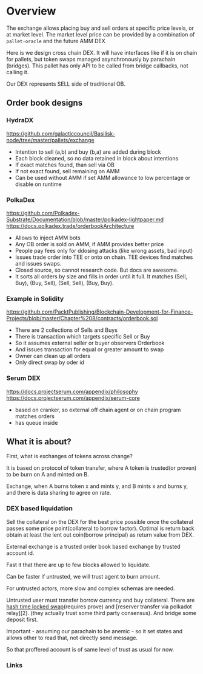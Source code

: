 # Overview

The exchange allows placing buy and sell orders at specific price levels, or at market level. The market level price can be provided by a combination of `pallet-oracle` and the future AMM DEX

Here is we design cross chain DEX. It will have interfaces like if it is on chain for pallets, but token swaps managed asynchronously by parachain (bridges). This pallet has only API to be called from bridge callbacks, not calling it.

Our DEX represents SELL side of traditional OB.

## Order book designs

### HydraDX

https://github.com/galacticcouncil/Basilisk-node/tree/master/pallets/exchange

- Intention to sell (a,b) and buy (b,a) are added during block
- Each block cleaned, so no data retained in block about intentions
- If exact matches found, than sell via OB
- If not exact found, sell remaining on AMM
- Can be used without AMM if set AMM allowance to low percentage or disable on runtime

### PolkaDex

https://github.com/Polkadex-Substrate/Documentation/blob/master/polkadex-lightpaper.md
https://docs.polkadex.trade/orderbookArchitecture

- Allows to inject AMM bots
- Any OB order is sold on AMM, if AMM provides better price
- People pay fees only for ddosing attacks (like wrong assets, bad input)
- Issues trade order into TEE or onto on chain. TEE devices find matches and issues swaps.
- Closed source, so cannot research code. But docs are awesome.
- It sorts all orders by size and fills in order until it full. It matches (Sell, Buy), (Buy, Sell), (Sell, Sell), (Buy, Buy).

### Example in Solidity

https://github.com/PacktPublishing/Blockchain-Development-for-Finance-Projects/blob/master/Chapter%208/contracts/orderbook.sol

- There are 2 collections of Sells and Buys
- There is transaction which targets specific Sell or Buy
- So it assumes external seller or buyer observers Orderbook 
- And issues transaction for equal or greater amount to swap
- Owner can clean up all orders
- Only direct swap by oder id

### Serum DEX

https://docs.projectserum.com/appendix/philosophy
https://docs.projectserum.com/appendix/serum-core

- based on cranker, so external off chain agent or on chain program matches orders
- has queue inside

## What it is about?

First, what is exchanges of tokens across change?

It is based on protocol of token transfer, where A token is trusted(or proven) to be burn on A and minted on B.

Exchange, when A burns token x and mints y, and B mints x and burns y, and there is data sharing to agree on rate.

### DEX based liquidation

Sell the collateral on the DEX for the best price possible once the collateral passes some price point(collateral to borrow factor). Optimal is return back obtain at least the lent out coin(borrow principal) as return value from DEX.

External exchange is a trusted order book based exchange by trusted account id.

Fast it that there are up to few blocks allowed to liquidate.

Can be faster if untrusted, we will trust agent to burn amount.

For untrusted actors, more slow and complex schemas are needed.

Untrusted user must transfer borrow currency and buy collateral. There are [hash time locked swap][1](requires prove) and [reserver transfer via polkadot relay][2]. (they actually trust some third party consensus). And bridge some deposit first.

Important - assuming our parachain to be anemic - so it set states and allows  other to read that, not directly send message.

So that proffered account is of same level of trust as usual for now.

### Links

[1]: https://research.csiro.au/blockchainpatterns/general-patterns/blockchain-payment-patterns/token-swap/
